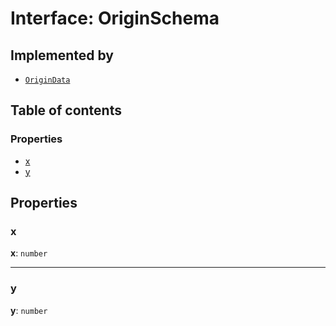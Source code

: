 # Interface: OriginSchema

## Implemented by

* [`OriginData`](/en/auto-docs/fixed-layout-editor/classes/OriginData.md)

## Table of contents

### Properties

* [x](/en/auto-docs/fixed-layout-editor/interfaces/OriginSchema.md#x)
* [y](/en/auto-docs/fixed-layout-editor/interfaces/OriginSchema.md#y)

## Properties

### x

**x**: `number`

***

### y

**y**: `number`
